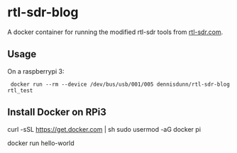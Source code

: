 # rtl-sdr-blog

A docker container for running the modified rtl-sdr tools from [rtl-sdr.com](https://www.rtl-sdr.com/in-testing-customized-drivers-for-rtl-sdr-blog-v3-sdrs/). 

## Usage

On a raspberrypi 3:

` docker run --rm --device /dev/bus/usb/001/005 dennisdunn/rtl-sdr-blog rtl_test`

## Install Docker on RPi3
[](https://dev.to/rohansawant/installing-docker-and-docker-compose-on-the-raspberry-pi-in-5-simple-steps-3mgl)

curl -sSL https://get.docker.com | sh
sudo usermod -aG docker pi

docker run hello-world

